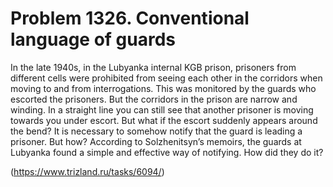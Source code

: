 # Problem 1326. Conventional language of guards

In the late 1940s, in the Lubyanka internal KGB prison, prisoners from different cells were prohibited from seeing each other in the corridors when moving to and from interrogations. This was monitored by the guards who escorted the prisoners. But the corridors in the prison are narrow and winding. In a straight line you can still see that another prisoner is moving towards you under escort. But what if the escort suddenly appears around the bend? It is necessary to somehow notify that the guard is leading a prisoner. But how? According to Solzhenitsyn’s memoirs, the guards at Lubyanka found a simple and effective way of notifying. How did they do it?

(https://www.trizland.ru/tasks/6094/)
